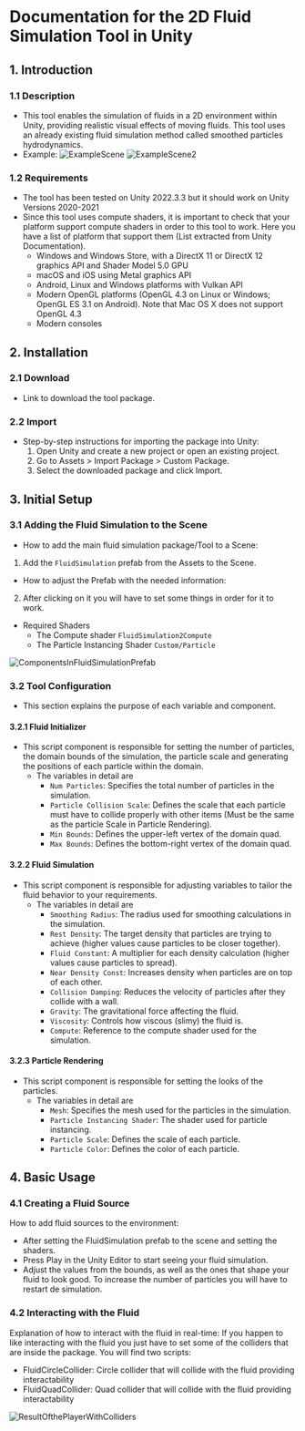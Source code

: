 # Documentation for the 2D Fluid Simulation Tool in Unity

## 1. Introduction

### 1.1 Description
-  This tool enables the simulation of fluids in a 2D environment within Unity, providing realistic visual effects of moving fluids. This tool uses an already existing fluid simulation method called smoothed particles hydrodynamics. 
-  Example:
![ExampleScene](https://github.com/Loproxi/TFG-FluidSimulation/assets/79161178/3f5876be-18f1-42f8-88e9-d6997ce4b115)
![ExampleScene2](https://github.com/Loproxi/TFG-FluidSimulation/assets/79161178/ffaa8645-a2c3-4c80-98f9-a6cb7866dcc7)

### 1.2 Requirements
-  The tool has been tested on Unity 2022.3.3 but it should work on Unity Versions 2020-2021
-  Since this tool uses compute shaders, it is important to check that your platform support compute shaders in order to this tool to work. Here you have a list of platform that support them (List extracted from Unity Documentation).
    - Windows and Windows Store, with a DirectX 11 or DirectX 12 graphics API and Shader Model 5.0 GPU
    - macOS and iOS using Metal graphics API
    - Android, Linux and Windows platforms with Vulkan API
    - Modern OpenGL platforms (OpenGL 4.3 on Linux or Windows; OpenGL ES 3.1 on Android). Note that Mac OS X does not
      support OpenGL 4.3
    - Modern consoles

## 2. Installation
### 2.1 Download
-  Link to download the tool package.
### 2.2 Import
-  Step-by-step instructions for importing the package into Unity:
    1. Open Unity and create a new project or open an existing project.
    2. Go to Assets > Import Package > Custom Package.
    3. Select the downloaded package and click Import.
## 3. Initial Setup
### 3.1 Adding the Fluid Simulation to the Scene
-  How to add the main fluid simulation package/Tool to a Scene:
  1.  Add the `FluidSimulation` prefab from the Assets to the Scene.
-  How to adjust the Prefab with the needed information:
  2.  After clicking on it you will have to set some things in order for it to work.
- Required Shaders
    - The Compute shader `FluidSimulation2Compute` 
    - The Particle Instancing Shader `Custom/Particle`
  
![ComponentsInFluidSimulationPrefab](https://github.com/Loproxi/TFG-FluidSimulation/assets/79161178/0b44a65f-2ff4-4aae-b00d-beea4c4bb030)

### 3.2 Tool Configuration
- This section explains the purpose of each variable and component.
#### 3.2.1 Fluid Initializer
- This script component is responsible for setting the number of particles, the domain bounds of the simulation, the particle scale and generating the positions of each particle within the domain.
    - The variables in detail are
        - `Num Particles`: Specifies the total number of particles in the simulation.
        - `Particle Collision Scale`: Defines the scale that each particle must have to collide properly with other items (Must be the same as the particle Scale in Particle Rendering).
        - `Min Bounds`: Defines the upper-left vertex of the domain quad.
        - `Max Bounds`: Defines the bottom-right vertex of the domain quad.
#### 3.2.2 Fluid Simulation 
- This script component is responsible for adjusting variables to tailor the fluid behavior to your requirements.
    - The variables in detail are
        - `Smoothing Radius`: The radius used for smoothing calculations in the simulation.
        - `Rest Density`: The target density that particles are trying to achieve (higher values cause particles to be closer together).
        - `Fluid Constant`: A multiplier for each density calculation (higher values cause particles to spread).
        - `Near Density Const`: Increases density when particles are on top of each other.
        - `Collision Damping`: Reduces the velocity of particles after they collide with a wall.
        - `Gravity`: The gravitational force affecting the fluid.
        - `Viscosity`: Controls how viscous (slimy) the fluid is.
        - `Compute`: Reference to the compute shader used for the simulation.
#### 3.2.3 Particle Rendering
- This script component is responsible for setting the looks of the particles.
    - The variables in detail are
        - `Mesh`: Specifies the mesh used for the particles in the simulation.
        - `Particle Instancing Shader`: The shader used for particle instancing.
        - `Particle Scale`: Defines the scale of each particle.
        - `Particle Color`: Defines the color of each particle.

## 4. Basic Usage
### 4.1 Creating a Fluid Source
How to add fluid sources to the environment:
- After setting the FluidSimulation prefab to the scene and setting the shaders.
- Press Play in the Unity Editor to start seeing your fluid simulation.
- Adjust the values from the bounds, as well as the ones that shape your fluid to look good. To increase the number of particles you will have to restart de simulation.
### 4.2 Interacting with the Fluid
Explanation of how to interact with the fluid in real-time:
If you happen to like interacting with the fluid you just have to set some of the colliders that are inside the package.
You will find two scripts:

- FluidCircleCollider: Circle collider that will collide with the fluid providing interactability
- FluidQuadCollider: Quad collider that will collide with the fluid providing interactability
  
![ResultOfthePlayerWithColliders](https://github.com/Loproxi/TFG-FluidSimulation/assets/79161178/7331a9d5-2f4e-4ef5-89a0-fe09cbc1a32c)
